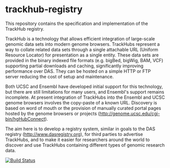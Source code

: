 trackhub-registry
=================

This repository contains the specification and implementation of the TrackHub registry.

TrackHub is a technology that allows efficient integration of large-scale genomic data sets into modern genome browsers. TrackHubs represent a way to collate related data sets through a single attachable URL (Uniform Resource Locator) for presentation as a single entity. These data sets are provided in the binary indexed file formats (e.g. bigBed, bigWig, BAM, VCF) supporting partial downloads and caching, significantly improving performance over DAS. They can be hosted on a
simple HTTP or FTP server reducing the cost of setup and maintenance.

Both UCSC and Ensembl have developed initial support for this technology, but there are still limitations for many users, and Ensembl's support remains incomplete. At present integration of TrackHubs into the Ensembl and UCSC genome browsers involves the copy-paste of a known URL. Discovery is based on word of mouth or the provision of manually curated portal pages hosted by the genome browsers or projects (http://genome.ucsc.edu/cgi-bin/hgHubConnect).

The aim here is to develop a registry system, similar in goals to the DAS registry (http://www.dasregistry.org), for third parties to advertise TrackHubs, and to make it easier for researchers around the world to discover and use TrackHubs containing different types of genomic research data.

[![Build Status](https://travis-ci.org/Ensembl/trackhub-registry.svg?branch=master)](https://travis-ci.org/Ensembl/trackhub-registry)

